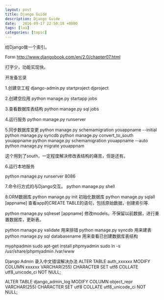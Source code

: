 ```yaml
---
layout: post
title: Django Guide
description: Django Guide
date:   2016-09-17 22:50:18 +0800 
tags: [lua]
categories: [topic]
---
```

给Django做一个索引。

Form
http://www.djangobook.com/en/2.0/chapter07.html

打字少，功能实现快。



开发备忘录

1.创建空工程
django-admin.py startproject djproject

2.创建空应用
python manage.py startapp jobs

3.查看数据库表结构
python manage.py sql jobs

4.运行服务
python manage.py runserver


5.同步数据库变更
python manage.py schemamigration youappname --initial
python manage.py syncdb
python manage.py convert_to_south youappname
python manage.py schemamigration youappname --auto
python manage.py migrate youappnam

这个用到了south，一定程度解决修改表结构的痛苦，但是还有。



6.运行本地服务

python manage.py runserver 8086


7.命令行方式的与Django交互。
python manage.py shell


8.ORM数据库
python manage.py init 初始化数据库
python manage.py sqlall [appname] 查看app的CREATE TABLE的语句，包括原始数据，创建索引等.

python manage.py sqlreset [appname] 修改models，不保留以前数据，进行重置数据库，更新表。

python manage.py validate 用来排错
python manage.py syncdb 用来建表
python manage.py sql databasename 用来查看已创建数据库表结构



myphpadmin
sudo apt-get install phpmyadmin 
sudo ln -s /usr/share/phpmyadmin /var/www


Django Admin 录入中文错误解决办法
ALTER TABLE auth_xxxxxx MODIFY COLUMN xxxxxx VARCHAR(255) CHARACTER SET utf8 COLLATE utf8_unicode_ci NOT NULL;

ALTER TABLE django_admin_log MODIFY COLUMN object_repr VARCHAR(255) CHARACTER SET utf8 COLLATE utf8_unicode_ci NOT NULL;